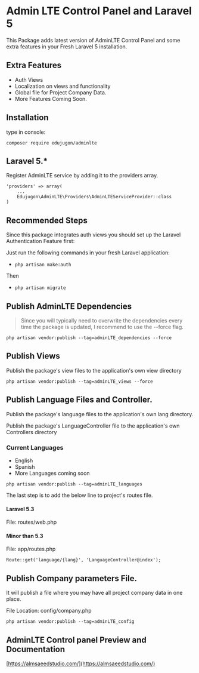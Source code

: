 # Admin LTE Control Panel and Laravel 5

This Package adds latest version of AdminLTE Control Panel and some extra features in your Fresh Laravel 5 installation.

## Extra Features

*   Auth Views
*   Localization on views and functionality
*   Global file for Project Company Data.
*   More Features Coming Soon.

## Installation

type in console:
```
composer require edujugon/adminlte
```

## Laravel 5.*

Register AdminLTE service by adding it to the providers array.

    'providers' => array(
        ...
        Edujugon\AdminLTE\Providers\AdminLTEServiceProvider::class
    )

## Recommended Steps

Since this package integrates auth views you should set up the Laravel Authentication Feature first:

Just run the following commands in your fresh Laravel application:

*   `php artisan make:auth` 

Then 

*   `php artisan migrate`


## Publish AdminLTE Dependencies

>Since you will typically need to overwrite the dependencies every time the package is updated, I recommend to use the --force flag.

```
php artisan vendor:publish --tag=adminLTE_dependencies --force
```

## Publish Views

Publish the package's view files to the application's own view directory

```
php artisan vendor:publish --tag=adminLTE_views --force
```

## Publish Language Files and Controller.

Publish the package's language files to the application's own lang directory.

Publish the package's LanguageController file to the application's own Controllers directory

### Current Languages
 
*   English
*   Spanish
*   More Languages coming soon

```
php artisan vendor:publish --tag=adminLTE_languages
```

The last step is to add the below line to project's routes file.

#### Laravel 5.3

File: routes/web.php

#### Minor than 5.3

File: app/routes.php

```
Route::get('language/{lang}', 'LanguageController@index');
```

## Publish Company parameters File.

It will publish a file where you may have all project company data in one place.

File Location: config/company.php

```
php artisan vendor:publish --tag=adminLTE_config
```



## AdminLTE Control panel Preview and Documentation

[https://almsaeedstudio.com/](https://almsaeedstudio.com/)